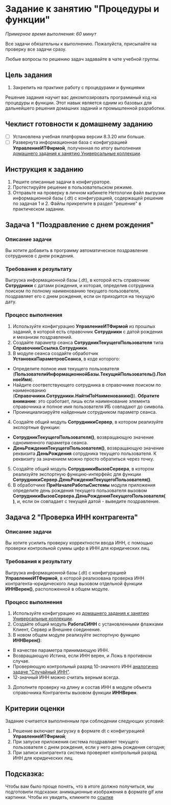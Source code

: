 # Задание к занятию "Процедуры и функции"
_Примерное время выполнения: 60 минут_

Все задачи обязательны к выполнению. Пожалуйста, присылайте на проверку все задачи сразу.

Любые вопросы по решению задач задавайте в чате учебной группы.

## Цель задания

1. Закрепить на практике работу с процедурами и функциями

Решение задания научит вас декомпозировать программный код на процедуры и функции. Этот навык является одним из базовых для дальнейшего решения домашних заданий и промышленной разработки.

## Чеклист готовности к домашнему заданию

- [ ] Установлена учебная платформа версии 8.3.20 или больше.
- [ ] Развернута информационная база с конфигурацией **УправлениеИТФирмой**, полученная по итогу выполнения [домашнего задания к занятию Универсальные коллекции](/homework-2-7.md).

## Инструкция к заданию

1. Решите описанные задачи в конфигураторе.
2. Протестируйте решение в пользовательском режиме.
3. Отправьте на проверку в личном кабинете Нетологии файл выгрузки информационной базы (.dt) с конфигурацией, содержащей решение по задачая 1 и 2. Файлы прикрепите в раздел "решение" в практическом задании.

## Задача 1 "Поздравление с днем рождения"

### Описание задачи
Вы хотите добавить в программу автоматическое поздравление сотрудников с днем рождения.

### Требования к результату
Выгрузка информационной базы (.dt), в которой есть справочник **Сотрудники** с датами рождения, и которая, определив сотрудника поиском по полному наименованию текущего пользователя, поздравляет его с днем рождения, если он приходится на текущую дату.

### Процесс выполнения
1. Используйте конфигурацию **УправлениеИТФирмой** из прошлых заданий, в которой есть справочник **Сотрудники** с датой рождения и механизм поздравлений.
2. Создайте параметр сеанса **СотрудникТекущегоПользователя** типа **СправочникСсылка.Сотрудники**.
3. В модуле сеанса создайте обработчик **УстановкаПараметровСеанса**, в коде которого:
  * Определите полное имя текущего пользователя (**ПользователиИнформационнойБазы.ТекущийПользователь().ПолноеИмя**).
  * Найдите соответствующего сотрудника в справочнике поиском по наименованию (**Справочники.Сотрудники.НайтиПоНаименованию()**). **Обратите внимание**: это сработает, лишь если наименование элемента справочника и полное имя пользователя ИБ совпадают до символа.
  * Проинициализируйте найденным сотрудником параметр сеанса.
4. Создайте общий модуль **СотрудникиСервер**, в котором реализуйте экспортные функции:
  * **СотрудникТекущегоПользователя()**, возвращающую значение одноименного параметра сеанса. 
  * **ДеньРожденияТекущегоПользователя()**, возвращающую значение реквизита **ДеньРождения** сотрудника текущего пользователя. К реквизиту за значением можно просто обратиться через точку.
5. Создайте общий модуль **СотрудникиВызовСервера**, в котором реализуйте экспортную функцию-интерфейс для функции **СотрудникиСервер.ДеньРожденияТекущегоПользователя()**.
6. В обработчике **ПриНачалеРаботыСистемы** модуля приложения определите день рождения текущего пользователя вызовом **СотрудникиВызовСервера.ДеньРожденияТекущегоПользователя()**, и, если он совпадает с текущей датой - выведите поздравление.

## Задача 2 "Проверка ИНН контрагента"

### Описание задачи
Вы хотите усилить проверку корректности ввода ИНН, с помощью проверки контрольной суммы цифр в ИНН для юридических лиц.

### Требования к результату
Выгрузка информационной базы (.dt) с конфигурацией **УправлениеИТФирмой**, в которой реализована проверка ИНН контрагента-юридического лица вызовом отдельной функции **ИННВерен()**, расположенной в общем модуле.

### Процесс выполнения
1. Используйте конфигурацию из [домашнего задания к занятию Универсальные коллекции](/homework-2-7.md).
2. Создайте общий модуль **РаботаСИНН** с установленными флажками Клиент, Сервер и Внешнее соединение.
3. В новом общем модуле реализуйте экспортную функцию **ИННВерен()**:
  * В качестве параметра принимающую ИНН.
  * Возвращающую Истина, если ИНН верен, и Ложь в противном случае.
  * Проверяющую контрольный разряд 10-значного ИНН [аналогично задаче "Случайный ИНН"](/homework-2-8.md).
  * 12-значный ИНН можно считать верным всегда.
3. Дополните проверку на длину и состав ИНН в модуле объекта справочника Контрагенты вызовом функции **ИННВерен**.

## Критерии оценки

Задание считается выполненным при соблюдении следующих условий:
1. Решение включает выгрузку в формате dt с конфигурацией **УправлениеИТФирмой**;
2. При запуске приложения система поздравляет текущего пользователя с днем рождения, если у него день рождения сегодня;
3. При записи контрагента система проверяет контрольный разряд ИНН для юридических лиц.

## Подсказка:

Чтобы вам было проще понять, что в итоге должно получиться, мы подготовили подсказки: анимационные изображения в формате gif или картинки. Чтобы их увидеть, кликните по [ссылке](Examples/homework-2-9-example.md)